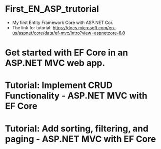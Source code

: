 # First_EN_ASP_trutorial
* My first  Entity Framework Core with ASP.NET Cor.
* The link for tutorial: 
https://docs.microsoft.com/en-us/aspnet/core/data/ef-mvc/intro?view=aspnetcore-6.0
# Get started with EF Core in an ASP.NET MVC web app.
# Tutorial: Implement CRUD Functionality - ASP.NET MVC with EF Core
# Tutorial: Add sorting, filtering, and paging - ASP.NET MVC with EF Core

